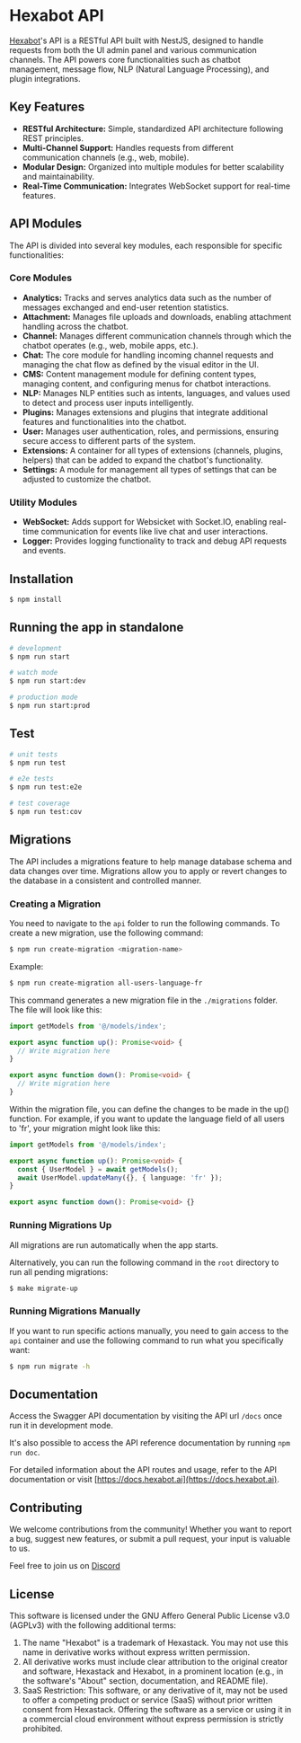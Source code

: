 # Hexabot API

[Hexabot](https://hexabot.ai/)'s API is a RESTful API built with NestJS, designed to handle requests from both the UI admin panel and various communication channels. The API powers core functionalities such as chatbot management, message flow, NLP (Natural Language Processing), and plugin integrations.

## Key Features
- **RESTful Architecture:** Simple, standardized API architecture following REST principles.
- **Multi-Channel Support:** Handles requests from different communication channels (e.g., web, mobile).
- **Modular Design:** Organized into multiple modules for better scalability and maintainability.
- **Real-Time Communication:** Integrates WebSocket support for real-time features.

## API Modules
The API is divided into several key modules, each responsible for specific functionalities:

### Core Modules
- **Analytics:** Tracks and serves analytics data such as the number of messages exchanged and end-user retention statistics.
- **Attachment:** Manages file uploads and downloads, enabling attachment handling across the chatbot.
- **Channel:** Manages different communication channels through which the chatbot operates (e.g., web, mobile apps, etc.).
- **Chat:** The core module for handling incoming channel requests and managing the chat flow as defined by the visual editor in the UI.
- **CMS:** Content management module for defining content types, managing content, and configuring menus for chatbot interactions.
- **NLP:** Manages NLP entities such as intents, languages, and values used to detect and process user inputs intelligently.
- **Plugins:** Manages extensions and plugins that integrate additional features and functionalities into the chatbot.
- **User:** Manages user authentication, roles, and permissions, ensuring secure access to different parts of the system.
- **Extensions:** A container for all types of extensions (channels, plugins, helpers) that can be added to expand the chatbot's functionality.
- **Settings:** A module for management all types of settings that can be adjusted to customize the chatbot.

### Utility Modules
- **WebSocket:** Adds support for Websicket with Socket.IO, enabling real-time communication for events like live chat and user interactions.
- **Logger:** Provides logging functionality to track and debug API requests and events.

## Installation

```bash
$ npm install
```

## Running the app in standalone

```bash
# development
$ npm run start

# watch mode
$ npm run start:dev

# production mode
$ npm run start:prod
```

## Test

```bash
# unit tests
$ npm run test

# e2e tests
$ npm run test:e2e

# test coverage
$ npm run test:cov
```

## Migrations
The API includes a migrations feature to help manage database schema and data changes over time. Migrations allow you to apply or revert changes to the database in a consistent and controlled manner.


### Creating a Migration

You need to navigate to the `api` folder to run the following commands.
To create a new migration, use the following command:

```bash
$ npm run create-migration <migration-name>
```

Example:

```bash
$ npm run create-migration all-users-language-fr
```

This command generates a new migration file in the `./migrations` folder. The file will look like this:

```typescript
import getModels from '@/models/index';

export async function up(): Promise<void> {
  // Write migration here
}

export async function down(): Promise<void> {
  // Write migration here
}
```

Within the migration file, you can define the changes to be made in the up() function. For example, if you want to update the language field of all users to 'fr', your migration might look like this:

```typescript
import getModels from '@/models/index';

export async function up(): Promise<void> {
  const { UserModel } = await getModels();
  await UserModel.updateMany({}, { language: 'fr' });
}

export async function down(): Promise<void> {}
```

### Running Migrations Up

All migrations are run automatically when the app starts.

Alternatively, you can run the following command in the `root` directory to run all pending migrations:

```bash
$ make migrate-up
```

### Running Migrations Manually

If you want to run specific actions manually, you need to gain access to the `api` container and use the following command to run what you specifically want:

```bash
$ npm run migrate -h
```

## Documentation

Access the Swagger API documentation by visiting the API url `/docs` once run it in development mode.

It's also possible to access the API reference documentation by running `npm run doc`.

For detailed information about the API routes and usage, refer to the API documentation or visit [https://docs.hexabot.ai](https://docs.hexabot.ai).


## Contributing 
We welcome contributions from the community! Whether you want to report a bug, suggest new features, or submit a pull request, your input is valuable to us.

Feel free to join us on [Discord](https://discord.gg/rNb9t2MFkG)

## License
This software is licensed under the GNU Affero General Public License v3.0 (AGPLv3) with the following additional terms:

1. The name "Hexabot" is a trademark of Hexastack. You may not use this name in derivative works without express written permission.
2. All derivative works must include clear attribution to the original creator and software, Hexastack and Hexabot, in a prominent location (e.g., in the software's "About" section, documentation, and README file).
3. SaaS Restriction: This software, or any derivative of it, may not be used to offer a competing product or service (SaaS) without prior written consent from Hexastack. Offering the software as a service or using it in a commercial cloud environment without express permission is strictly prohibited.
